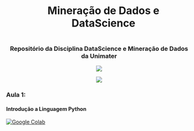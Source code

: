 

<div id="user-content-toc">
  <ul>
    <h1 align="center" style="display: inline-block;"> Mineração de Dados e DataScience</h1>
  </ul>
</div>


<h3 align="center"> Repositório da Disciplina DataScience e Mineração de Dados da Unimater </h3>

<p  align="center">
<img src="https://user-images.githubusercontent.com/73097560/115834477-dbab4500-a447-11eb-908a-139a6edaec5c.gif">             
<br>
</p>

<p align="center">
<img src="Imagem/gif.gif"/>
</p>

### Aula 1:
#### Introdução a Linguagem Python
 [![Google Colab](https://badgen.net/badge/Launch/on%20Google%20Colab/blue?icon=terminal)](https://colab.research.google.com/github/Rafael-Barbosa/Mineracao-Dados/blob/main/Introducao_ao_Python.ipynb) 

#### 


